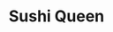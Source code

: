 ---
layout: place
title: "Sushi Queen"
permalink: /new-york/tonawanda/sushi-queen.html
stateAbbr: NY
stateName: New York
cityName: Tonawanda
seo:
  name: "Sushi Queen"
  type: Restaurant
  links: https://www.sushiqueenny.com/
description: "Sushi Queen serves delicious sushi in Tonawanda, New York. Try fresh Japanese dishes for a great dining experience. Available for takeout, delivery, lunch, and dinner."
place_id: ChIJMVOMdQpt04kRYAZPPigFjYU
photos:
  - name: >-
      places/ChIJMVOMdQpt04kRYAZPPigFjYU/photos/AeeoHcLgCZocoSfX1OtOydj6ebUuIlnzw4gw7_o0zHB_ERI-U3souQ9SBJbupIwCUclC5dpZ9cf7nwCGGgYfu09HcZJfS_4VidyyVMQ0WFJK0Zh7qHNdbC-SeoDlJMJTU1mgRsDYKZ70bGQOQDnsiXVzKvwj_tVSwRTxyWGOOunVpsQRjjAA718An1zUnVxMwlX1AMkYpvdVgLi4hDYrJP8yafHvrM5Zne979I2tqzwJPEAEKh-QrFP-4BNEMpkXjPARXqh1_Y2zqqKl5Jz2ToG1s1V3hL86LmcMBroV26dCEaq6cAO3WMftXF72c5O2V-SlNSVUzPGeCUdEDslHA2a30_v41CcWlo3lKHt9CcSEu9DZagjkJO1wW9OtEW3lfWnrVDDhLvu5Kar215Ov2S56Ao-0sKGUGfE2XmksB6v55uFu1cNr
    widthPx: 1706
    heightPx: 1280
    authorAttributions:
      - displayName: Ryan
        uri: https://maps.google.com/maps/contrib/112932017664318706106
        photoUri: >-
          https://lh3.googleusercontent.com/a/ACg8ocJda1v7ldc4IW7G2hjczLXw9nAqy-EgCT3gaJb65bhIzIoL0w=s100-p-k-no-mo
    flagContentUri: >-
      https://www.google.com/local/imagery/report/?cb_client=maps_api_places.places_api&image_key=!1e10!2sCIHM0ogKEICAgICe4ca2sQE&hl=en-US
    googleMapsUri: >-
      https://www.google.com/maps/place//data=!3m4!1e2!3m2!1sCIHM0ogKEICAgICe4ca2sQE!2e10!4m2!3m1!1s0x89d36d0a758c5331:0x858d05283e4f0660
  - name: >-
      places/ChIJMVOMdQpt04kRYAZPPigFjYU/photos/AeeoHcKG1FCwKhFE9-FuGcYKRPFfIZ3iikqddLz4-z-M_PwmidYkbu2J_pJsIcsiHtA8197YJUDU_vreJkxSPZjIRGYgVIXw06LCkcH6jvn2aSCbYbYm1WwUwUFL_QTzqED0VBxlkZg5fohXLGhIZ5kVZ8Cqtc4ZzvlXezU8cfTmG-K5GKqIICkDzFuuBgyfOy1dn_zC4q_b2IOME9qPoI5B1ihNR__iVz9Zk5An3uzcZI0SHvqi4dwsj0HFCZkmbLDt5yHki80KPvCa7CFRViHFX8nW3DZFqBPy7Y6kt_bp8SEdMA
    widthPx: 2676
    heightPx: 3594
    authorAttributions:
      - displayName: Sushi Queen
        uri: https://maps.google.com/maps/contrib/103148454954791852570
        photoUri: >-
          https://lh3.googleusercontent.com/a/ACg8ocI-4CBW3Qy1xyMOEPeL93QwG4M-lnvH2DJTuu8uawcKwsaP2Q=s100-p-k-no-mo
    flagContentUri: >-
      https://www.google.com/local/imagery/report/?cb_client=maps_api_places.places_api&image_key=!1e10!2sAF1QipMEMAqcr4FFVXV6K1xSANLyxJ7rHwZNkggXxrAy&hl=en-US
    googleMapsUri: >-
      https://www.google.com/maps/place//data=!3m4!1e2!3m2!1sAF1QipMEMAqcr4FFVXV6K1xSANLyxJ7rHwZNkggXxrAy!2e10!4m2!3m1!1s0x89d36d0a758c5331:0x858d05283e4f0660
  - name: >-
      places/ChIJMVOMdQpt04kRYAZPPigFjYU/photos/AeeoHcJ6GQ4goMd-EfrrVYQ5iIOcNRJQQ7YYFs7XIDEFR5wW8yzEJV_4qKIHsL2e0JrTMK4mIuC_HFN8X1m692eilsiCk8gk-lH1wIp-xA8I2jYlmuZcXmiwJSXeCLE2Pp-N0P2C-tCensiA7CdOD7cONybkLKTFmR9W5-NekhFMvREzJzU8mR6N18nntKR4YW7Ebr09loOip3pnivXCY63acAf0qLPsPNsSNqMFmhZTLl0HvrApSSJTFxhjFnQiSSjb3_dTGIkGQ4dHbq0mpS_L-MjzIpedZLb96kirYADkzf3rk3Fj_tRQlZzLaSxJQ_LlCBgp6I91viy217yPHPbbCF9XILIzDfJh335hyK-ze_9zi9DRRxtmE2wVPvaiwakz2M0LOLsxFwMV9FWE7pWU7jhS1T14sdLvtg8hPzc-IfSolWfz
    widthPx: 4624
    heightPx: 3472
    authorAttributions:
      - displayName: Sarah Malczewski
        uri: https://maps.google.com/maps/contrib/113434452585241744616
        photoUri: >-
          https://lh3.googleusercontent.com/a/ACg8ocL1Aqb7FnJABfLcxJV0GBtGUlxwq3vSXYS6lqIgRvB_9iCNvQ=s100-p-k-no-mo
    flagContentUri: >-
      https://www.google.com/local/imagery/report/?cb_client=maps_api_places.places_api&image_key=!1e10!2sCIHM0ogKEICAgICvjJvK_wE&hl=en-US
    googleMapsUri: >-
      https://www.google.com/maps/place//data=!3m4!1e2!3m2!1sCIHM0ogKEICAgICvjJvK_wE!2e10!4m2!3m1!1s0x89d36d0a758c5331:0x858d05283e4f0660
  - name: >-
      places/ChIJMVOMdQpt04kRYAZPPigFjYU/photos/AeeoHcL6obWPgIyCxQIvawvlGtp1ohAdLXJbto9tJP2IrBbxFMkdxHZQaBJ1WxtF-sRSPmzv5DCbA9F0croZpdabNAz8m6k_V_AyordEEJ54B7zt4ciRbWKmcFkFqBCjx8165_4qbTewBy6GeO2VcUaPohnfW5ZWifzTOIoKOUFc8quxairxUInj-AHeweT97QB4UX9TrzviVODDxPLTuuMT2b7DHizdMqBACWgylmb6x4i8A5TyZThdGWctxluhoAoKJnj4D8raCYjZst1vCKOcujjNpy53aXPal6LuXy4O98hq7c4i0A6AC9LUNHX0jcRdSk_KvpCb-NqESr7H-CbysVlyVUKQOjtXdMkhrV_2tIJJp8HGN2-e-6JpMm3ZeJK4RpJfYqaSNsUw91cT_6DpVwXjWQd3YwIL6bRwDGJtzX9KgbUp
    widthPx: 3000
    heightPx: 4000
    authorAttributions:
      - displayName: Hex Kleinmartin
        uri: https://maps.google.com/maps/contrib/105729683495611208850
        photoUri: >-
          https://lh3.googleusercontent.com/a-/ALV-UjUtiTKJYOLxC6seSUZhtDpoQ4Pn34sp6r1uqhVxmekiawbecrtd=s100-p-k-no-mo
    flagContentUri: >-
      https://www.google.com/local/imagery/report/?cb_client=maps_api_places.places_api&image_key=!1e10!2sCIHM0ogKEICAgICr6MC74gE&hl=en-US
    googleMapsUri: >-
      https://www.google.com/maps/place//data=!3m4!1e2!3m2!1sCIHM0ogKEICAgICr6MC74gE!2e10!4m2!3m1!1s0x89d36d0a758c5331:0x858d05283e4f0660
  - name: >-
      places/ChIJMVOMdQpt04kRYAZPPigFjYU/photos/AeeoHcImXGdeUvN47f67gT5JNZf3tgkdH4c1Vpma7WeKl3kW2NxUq6zQuW53GCpDe0yo_pdN6-MW-6mFKG7CL5CqKyP738WTdrqh8JT5rejQLI6TcKHjIDWIJy9VQHcgXHadfUYjC-ItYeB90t-gLh_NXZVkNs9IA8IZWxs1QFR6XPB8EzgV9kUf5MCGSA5RY42UoLqJDklNXCV1x75Ck0PHM1NKbtmY04dKAFn9QogX9vUe1Gg-feRD7UeSyRMssfnC_OHwDjF8YT1ov-H7cbMpGvgNwG6J3T6A2Mg3WQWuMPKVGidSpEbSS_RWTW6WyYmcu9CZ5TDRMLfzXkhsEHlVDxbZInrHZPLlQecpDqi1CQSVV_pZQipYgiWyPURkaY6eMjrFKV_7PoEYJnh-iWdKhJbjF1tdIv0V8W7nFxtQiLgPZg
    widthPx: 4000
    heightPx: 3000
    authorAttributions:
      - displayName: Serge A
        uri: https://maps.google.com/maps/contrib/110566888008011388122
        photoUri: >-
          https://lh3.googleusercontent.com/a-/ALV-UjVpVrYwI2OQebU-csG_62WIPllTlRsx6TUXvdY1h2M3QElPTRring=s100-p-k-no-mo
    flagContentUri: >-
      https://www.google.com/local/imagery/report/?cb_client=maps_api_places.places_api&image_key=!1e10!2sCIHM0ogKEICAgIDz37y3Gw&hl=en-US
    googleMapsUri: >-
      https://www.google.com/maps/place//data=!3m4!1e2!3m2!1sCIHM0ogKEICAgIDz37y3Gw!2e10!4m2!3m1!1s0x89d36d0a758c5331:0x858d05283e4f0660
  - name: >-
      places/ChIJMVOMdQpt04kRYAZPPigFjYU/photos/AeeoHcK3XCWbWIldgrzuqmmccP74XMbG7HS2JYsrBG6EHA7UL_NhgZeAE-Ca-Sr0QoAk-rCBvpzqYncp-m67tQZp_Tnk_EKaym43hyjp2JQx5PYcjsoJubByenEvR1epprZLdXYXN7_bXydG9xBXSaqnjfLccCotvyOfuWbmjxof0KDbRAwpki04a6lIRcoLmTx326_gWsZCDSg7ALOSoNyNaiESZvJ63idk4o9HVjaKpOy9BMVEjtoKtDTOJXUk0mHlx7YcVkBWvjBkP3YDggkOvcOXtgfRS60a1O_K8O2cIjIcE73ZfcPVwJbxRgyTX-3j_olAbbs9MMwDqW0Cdolm7-_roKTFPawZJG7Bjf8reraDeZBuG8us3pQvU2mZGX9AlAL4Mg59Zi0ZNEsTblmvFrXeFR6iPv-dRROHxN2ZzM3iitA
    widthPx: 3472
    heightPx: 4624
    authorAttributions:
      - displayName: Sarah Malczewski
        uri: https://maps.google.com/maps/contrib/113434452585241744616
        photoUri: >-
          https://lh3.googleusercontent.com/a/ACg8ocL1Aqb7FnJABfLcxJV0GBtGUlxwq3vSXYS6lqIgRvB_9iCNvQ=s100-p-k-no-mo
    flagContentUri: >-
      https://www.google.com/local/imagery/report/?cb_client=maps_api_places.places_api&image_key=!1e10!2sCIHM0ogKEICAgICvjJuqgAE&hl=en-US
    googleMapsUri: >-
      https://www.google.com/maps/place//data=!3m4!1e2!3m2!1sCIHM0ogKEICAgICvjJuqgAE!2e10!4m2!3m1!1s0x89d36d0a758c5331:0x858d05283e4f0660
  - name: >-
      places/ChIJMVOMdQpt04kRYAZPPigFjYU/photos/AeeoHcIcqv7SOB84_kVYMykXtfMSOdAtbNNaQ1ZvWiFh9qAXRp_Vk_zowObtRHyUaCANJfyLuHLNNWf56cRJo2ZgB6UqM93qXNoXbE-9lspG_mnRpP9Hi8KlZ_cBiIceuyhaZn5aaiPZtasTw1Z5SryAskJBmrGmNApLhdUZwqulBkXuhkynaOXfFKPtD0n4UW1Ho-UkV-lcBDrLWQaCXu2htsx6Dq76_QlwMI3nCxWpsNCWs0z50_G0aOWAFGtg_obLz3GqBNdnTAgUrWkK18k69Q4fhpAvGWwhp56odAA0xksRLSX3OxJLKMQGp07d8Qpd740fJJmE6ohpPCP5oC5ER1Gl7KUE1OjJfrKANtQWRBplTxSU_el0B-BmkYi0qW2mU0da55i6iSrNWCqwh7dPW-fUo3PMEABTqBZz8Pvl3uS-CHgURq1k-1YVs4hgVw
    widthPx: 4032
    heightPx: 2268
    authorAttributions:
      - displayName: Connor St. Peter
        uri: https://maps.google.com/maps/contrib/113020740393065222364
        photoUri: >-
          https://lh3.googleusercontent.com/a-/ALV-UjVWN1U-Ds8PqTkqtg7r4MKb6fDd28Pps0XX5GmatI5AybjfUCngxg=s100-p-k-no-mo
    flagContentUri: >-
      https://www.google.com/local/imagery/report/?cb_client=maps_api_places.places_api&image_key=!1e10!2sCIABIhADydER5C1nfmfwJ4wABV_k&hl=en-US
    googleMapsUri: >-
      https://www.google.com/maps/place//data=!3m4!1e2!3m2!1sCIABIhADydER5C1nfmfwJ4wABV_k!2e10!4m2!3m1!1s0x89d36d0a758c5331:0x858d05283e4f0660
  - name: >-
      places/ChIJMVOMdQpt04kRYAZPPigFjYU/photos/AeeoHcK9QYbZRYp-KJrp-lygQyBKBC8RQDS8F-QvKuHA-19fWmznyuIBVtxZc86YBpUdzGoerpCZ1MKDNGIGrMU3F0fJTaBxOrti33K8cJFwd2kBLpvy9Hea_ap-uumu_n_StxiF7T_betaqUTvjSAnqFLfBTOYLR0fhVYwBjFfVyXF6AxX3lV3f5pgLpLmdFmlVVepzmElRIwD1TV6XnwCFoynAh9iWNG1y37lK_4Gbhg5YNLRkdY_uBRElaC2ga25cS35EOIgkM_VeySX6lgNV1IRs_NeEEwx6rAbVeMhTTBcrH5S9IM9nbI_9FOXxG8rVN6s6VCi4cNVolrteiiG_7G-ZeHbowVleokdIBocRlFGBAHPMS419qdA5tvDER2An2rZgTneSXfTkLJuEnX19nlAR0kgJeM0W0ei7LyrfDlk
    widthPx: 3472
    heightPx: 4624
    authorAttributions:
      - displayName: Sarah Malczewski
        uri: https://maps.google.com/maps/contrib/113434452585241744616
        photoUri: >-
          https://lh3.googleusercontent.com/a/ACg8ocL1Aqb7FnJABfLcxJV0GBtGUlxwq3vSXYS6lqIgRvB_9iCNvQ=s100-p-k-no-mo
    flagContentUri: >-
      https://www.google.com/local/imagery/report/?cb_client=maps_api_places.places_api&image_key=!1e10!2sCIHM0ogKEICAgICvjJvKfw&hl=en-US
    googleMapsUri: >-
      https://www.google.com/maps/place//data=!3m4!1e2!3m2!1sCIHM0ogKEICAgICvjJvKfw!2e10!4m2!3m1!1s0x89d36d0a758c5331:0x858d05283e4f0660
  - name: >-
      places/ChIJMVOMdQpt04kRYAZPPigFjYU/photos/AeeoHcLJdWtW1jb5x-4tYg6lu-oDRmMPCk9B3ceNJxOeLsJ2mtwTyeJMKJQdKm-I4AME9nby7O9sVapJsdLTyi61Xj1JUJrWmOLHYe-zLuGOedGWAk0I4QTr6OQi_pJm0SBwcbaIx6_6zPYKlciED-W9WJXtahhlTw4_jlmzDX7GeisbNBEUB3lzLgy7-jZejlMozfzoTMkDp2AWinxyb0iEoXSG78zZjNlRMYLgaUcRt2mLngd-_tNiasz7EsNpPDizIz9LVrwzdQBk_w1yk0wHiNQe8twQwLV--zx-QMcF4vQ1ksdFPfnknLspA89Zu1s6ykQowFij67YDKD70zcU9Bqi6Z0XsQ7O-poLLb9p7CyRRzLelpkw5jzbIVlkisyO04I9fnQg634S4DTvgGF_2DR44OHWS2tDxofz61BfBqGbbhRaq
    widthPx: 3000
    heightPx: 4000
    authorAttributions:
      - displayName: Brian Marciniak
        uri: https://maps.google.com/maps/contrib/109815688215560129778
        photoUri: >-
          https://lh3.googleusercontent.com/a-/ALV-UjVdbdcAfXp6qbiZKff_Ktffp6DeGgZIp1yQGRP2GX0adxf4pPpMPQ=s100-p-k-no-mo
    flagContentUri: >-
      https://www.google.com/local/imagery/report/?cb_client=maps_api_places.places_api&image_key=!1e10!2sCIHM0ogKEICAgICH3fqK1wE&hl=en-US
    googleMapsUri: >-
      https://www.google.com/maps/place//data=!3m4!1e2!3m2!1sCIHM0ogKEICAgICH3fqK1wE!2e10!4m2!3m1!1s0x89d36d0a758c5331:0x858d05283e4f0660
  - name: >-
      places/ChIJMVOMdQpt04kRYAZPPigFjYU/photos/AeeoHcLVpU_bZeN_1FIhgE3sI3Nw9UzyhMNuzMnAFUZuPYFlFxJJy9_x3N751S18FF6p91Tx_AuXxF61vASZqbfh63qUoRqUbhyY24FDM1APiW3_Yq9xp_ZwJw8sXqksaMbyTssSICCo5VwPOiXM24o9peDZC3rpDVWzXWzI3BwBTFNybWxlTkJj-U_vZenIsIYOsr5VK-ei9tq3R3QaL_UbKFbu2r6Tjk1yJ6VepFMPHsFyMmftS1PT4EVfyoZ9fj0wC8tGBaw24cenNtoikv4qLf4lWbIDTZyhoAi-lKKyMFpzkvYEHfKuTLnwjJ_Mea8R0GkiU1o-D2PFGqlbjaM-ry5gj_5qOTEhup38nB9w9nH3_ZgOh752gbooJRJ6q7m2e2MfsbDGQ2imsldl7OOwO7ySMiWRtfg9oim02-SHvANthw
    widthPx: 3600
    heightPx: 4800
    authorAttributions:
      - displayName: Darnell Huff
        uri: https://maps.google.com/maps/contrib/116441903000748311456
        photoUri: >-
          https://lh3.googleusercontent.com/a/ACg8ocIFzZCVUYFiL8zLaVH5JIbAhEDF4o7KCnqSB0pTWrm_iHitvw=s100-p-k-no-mo
    flagContentUri: >-
      https://www.google.com/local/imagery/report/?cb_client=maps_api_places.places_api&image_key=!1e10!2sCIHM0ogKEICAgICn_7vQJw&hl=en-US
    googleMapsUri: >-
      https://www.google.com/maps/place//data=!3m4!1e2!3m2!1sCIHM0ogKEICAgICn_7vQJw!2e10!4m2!3m1!1s0x89d36d0a758c5331:0x858d05283e4f0660
address: 4248 Delaware Ave, Tonawanda, NY 14150, USA
street: 4248 Delaware Ave
city: Tonawanda
state: NY
zip: '14150'
country: USA
neighborhood: Cardinal O'Hara
latitude: '43.000009'
longitude: '-78.875639'
accessibility_options:
  wheelchairAccessibleParking: true
  wheelchairAccessibleEntrance: true
  wheelchairAccessibleRestroom: true
  wheelchairAccessibleSeating: true
business_status: OPERATIONAL
name: Sushi Queen
google_maps_links:
  directionsUri: >-
    https://www.google.com/maps/dir//''/data=!4m7!4m6!1m1!4e2!1m2!1m1!1s0x89d36d0a758c5331:0x858d05283e4f0660!3e0
  placeUri: https://maps.google.com/?cid=9623353649162815072
  writeAReviewUri: >-
    https://www.google.com/maps/place//data=!4m3!3m2!1s0x89d36d0a758c5331:0x858d05283e4f0660!12e1
  reviewsUri: >-
    https://www.google.com/maps/place//data=!4m4!3m3!1s0x89d36d0a758c5331:0x858d05283e4f0660!9m1!1b1
  photosUri: >-
    https://www.google.com/maps/place//data=!4m3!3m2!1s0x89d36d0a758c5331:0x858d05283e4f0660!10e5
primary_type: Japanese Restaurant
opening_hours:
  regular: null
  current: null
secondary_opening_hours:
  regular:
    weekdayDescriptions: null
    type: null
  current:
    weekdayDescriptions: null
    type: null
phone: (716) 495-8391
price_level: PRICE_LEVEL_MODERATE
price_range: $20 &ndash; $30
rating: '4.6'
rating_count: 528
website: https://www.sushiqueenny.com/
reviews:
  - name: >-
      places/ChIJMVOMdQpt04kRYAZPPigFjYU/reviews/ChdDSUhNMG9nS0VJQ0FnTUNJelpiLTd3RRAB
    relativePublishTimeDescription: a week ago
    rating: 4
    text:
      text: >-
        Did the all you can eat menu and was very satisfied. The eel and the
        black pepper seared tuna were the stars. The rice was good, properly
        cooked and clean. Although the pieces and rolls had smaller portions and
        sizes, I thought that was fine as it was easier to eat and allows one to
        try many different things as opposed to ala carte items. I wish they had
        some Katsu style items but all in all pretty impressed. Service was
        patient and you never got the feeling they were rushing you out.
      languageCode: en
    originalText:
      text: >-
        Did the all you can eat menu and was very satisfied. The eel and the
        black pepper seared tuna were the stars. The rice was good, properly
        cooked and clean. Although the pieces and rolls had smaller portions and
        sizes, I thought that was fine as it was easier to eat and allows one to
        try many different things as opposed to ala carte items. I wish they had
        some Katsu style items but all in all pretty impressed. Service was
        patient and you never got the feeling they were rushing you out.
      languageCode: en
    authorAttribution:
      displayName: Robert Maloney
      uri: https://www.google.com/maps/contrib/105251680157908071436/reviews
      photoUri: >-
        https://lh3.googleusercontent.com/a-/ALV-UjWjgNUck5FTdOjk98HR3y7rdYHdg11Q8h-TP3jDvFdrp0kNhsI=s128-c0x00000000-cc-rp-mo-ba4
    publishTime: '2025-04-03T22:23:31.902077Z'
    flagContentUri: >-
      https://www.google.com/local/review/rap/report?postId=ChdDSUhNMG9nS0VJQ0FnTUNJelpiLTd3RRAB&d=17924085&t=1
    googleMapsUri: >-
      https://www.google.com/maps/reviews/data=!4m6!14m5!1m4!2m3!1sChdDSUhNMG9nS0VJQ0FnTUNJelpiLTd3RRAB!2m1!1s0x89d36d0a758c5331:0x858d05283e4f0660
  - name: >-
      places/ChIJMVOMdQpt04kRYAZPPigFjYU/reviews/ChZDSUhNMG9nS0VJQ0FnSUN2akp2S1h3EAE
    relativePublishTimeDescription: 4 months ago
    rating: 5
    text:
      text: >-
        My husband and I have been here three times in the past two months for
        the all you can eat sushi dinner. There are a wide variety of options to
        choose from on the menu, including appetizers, hibachi items, and sushi.
        Everything is prepared fresh and you can watch the chefs make your
        sushi. We've probably tried almost every sushi item on the menu at this
        point and have loved everything. My favorite is the Rainbow Roll and the
        Crazy Monkey. Sushi Queen has really expanded my sushi palette with
        their traditional and unique choices. I included several pictures of
        some of the plates we ordered. The food is fresh and delicious! The
        service is amazing - efficient and everyone is very kind. This is
        definitely our go to sushi restaurant going forward and I've already
        been telling my friends how amazing it is here! The prices are extremely
        reasonable for the quality of food too!
      languageCode: en
    originalText:
      text: >-
        My husband and I have been here three times in the past two months for
        the all you can eat sushi dinner. There are a wide variety of options to
        choose from on the menu, including appetizers, hibachi items, and sushi.
        Everything is prepared fresh and you can watch the chefs make your
        sushi. We've probably tried almost every sushi item on the menu at this
        point and have loved everything. My favorite is the Rainbow Roll and the
        Crazy Monkey. Sushi Queen has really expanded my sushi palette with
        their traditional and unique choices. I included several pictures of
        some of the plates we ordered. The food is fresh and delicious! The
        service is amazing - efficient and everyone is very kind. This is
        definitely our go to sushi restaurant going forward and I've already
        been telling my friends how amazing it is here! The prices are extremely
        reasonable for the quality of food too!
      languageCode: en
    authorAttribution:
      displayName: Sarah Malczewski
      uri: https://www.google.com/maps/contrib/113434452585241744616/reviews
      photoUri: >-
        https://lh3.googleusercontent.com/a/ACg8ocL1Aqb7FnJABfLcxJV0GBtGUlxwq3vSXYS6lqIgRvB_9iCNvQ=s128-c0x00000000-cc-rp-mo-ba4
    publishTime: '2024-12-08T15:11:47.370182Z'
    flagContentUri: >-
      https://www.google.com/local/review/rap/report?postId=ChZDSUhNMG9nS0VJQ0FnSUN2akp2S1h3EAE&d=17924085&t=1
    googleMapsUri: >-
      https://www.google.com/maps/reviews/data=!4m6!14m5!1m4!2m3!1sChZDSUhNMG9nS0VJQ0FnSUN2akp2S1h3EAE!2m1!1s0x89d36d0a758c5331:0x858d05283e4f0660
  - name: >-
      places/ChIJMVOMdQpt04kRYAZPPigFjYU/reviews/ChdDSUhNMG9nS0VJQ0FnSURfalpleTJ3RRAB
    relativePublishTimeDescription: 2 months ago
    rating: 5
    text:
      text: >-
        Sushi Queen is one of my favorite restaurants! The all-you-can-eat
        option for just $25 per adult is a fantastic deal. The menu is packed
        with so many delicious options—it’s hard to choose! If you can, I highly
        recommend trying everything at least once.


        The crab rangoon is hands-down my favorite—you can never go wrong with
        it. Whether you're craving sushi, appetizers, or classic Japanese
        dishes, Sushi Queen has something for everyone. Definitely a must-visit
        spot for anyone who loves Japanese food!
      languageCode: en
    originalText:
      text: >-
        Sushi Queen is one of my favorite restaurants! The all-you-can-eat
        option for just $25 per adult is a fantastic deal. The menu is packed
        with so many delicious options—it’s hard to choose! If you can, I highly
        recommend trying everything at least once.


        The crab rangoon is hands-down my favorite—you can never go wrong with
        it. Whether you're craving sushi, appetizers, or classic Japanese
        dishes, Sushi Queen has something for everyone. Definitely a must-visit
        spot for anyone who loves Japanese food!
      languageCode: en
    authorAttribution:
      displayName: Bobbie Lynn Binner
      uri: https://www.google.com/maps/contrib/107743532300784890955/reviews
      photoUri: >-
        https://lh3.googleusercontent.com/a/ACg8ocK3M8vzuaTnW-QKtVrDuFZnI50fRWcb6W1kvkXzs35I7EYHNA=s128-c0x00000000-cc-rp-mo-ba3
    publishTime: '2025-01-26T04:06:45.598664Z'
    flagContentUri: >-
      https://www.google.com/local/review/rap/report?postId=ChdDSUhNMG9nS0VJQ0FnSURfalpleTJ3RRAB&d=17924085&t=1
    googleMapsUri: >-
      https://www.google.com/maps/reviews/data=!4m6!14m5!1m4!2m3!1sChdDSUhNMG9nS0VJQ0FnSURfalpleTJ3RRAB!2m1!1s0x89d36d0a758c5331:0x858d05283e4f0660
  - name: >-
      places/ChIJMVOMdQpt04kRYAZPPigFjYU/reviews/ChdDSUhNMG9nS0VJQ0FnTURJaXYzQmxRRRAB
    relativePublishTimeDescription: in the last week
    rating: 4
    text:
      text: >-
        Great place for sushi and veg sushi. We normally do pick up, but I
        learned about their all you can eat Monday lunch. It's nice to go with
        the wife for lunch when we have off. All the food was pretty good and I
        can't say I had anything bad. Staff are all very nice people and we will
        definitely go bad for the Monday lunches
      languageCode: en
    originalText:
      text: >-
        Great place for sushi and veg sushi. We normally do pick up, but I
        learned about their all you can eat Monday lunch. It's nice to go with
        the wife for lunch when we have off. All the food was pretty good and I
        can't say I had anything bad. Staff are all very nice people and we will
        definitely go bad for the Monday lunches
      languageCode: en
    authorAttribution:
      displayName: Nicola
      uri: https://www.google.com/maps/contrib/117504534308499491472/reviews
      photoUri: >-
        https://lh3.googleusercontent.com/a-/ALV-UjUZWvfJrTQkcPnwQLG1QemfXnQ2GmoJ28ZhvhTJh8ctvops7nRfsw=s128-c0x00000000-cc-rp-mo-ba4
    publishTime: '2025-04-08T18:49:46.434282Z'
    flagContentUri: >-
      https://www.google.com/local/review/rap/report?postId=ChdDSUhNMG9nS0VJQ0FnTURJaXYzQmxRRRAB&d=17924085&t=1
    googleMapsUri: >-
      https://www.google.com/maps/reviews/data=!4m6!14m5!1m4!2m3!1sChdDSUhNMG9nS0VJQ0FnTURJaXYzQmxRRRAB!2m1!1s0x89d36d0a758c5331:0x858d05283e4f0660
  - name: >-
      places/ChIJMVOMdQpt04kRYAZPPigFjYU/reviews/ChZDSUhNMG9nS0VJQ0FnSUNuXzd2UWV3EAE
    relativePublishTimeDescription: 6 months ago
    rating: 5
    text:
      text: >-
        I came here for lunch break not knowing what to expect, but I must say
        that I was shocked by how much I enjoyed the meal. Everything tasted
        great and it was all very fresh; you cannot beat the all you can eat
        lunch for only $16.99. I will definitely be back.
      languageCode: en
    originalText:
      text: >-
        I came here for lunch break not knowing what to expect, but I must say
        that I was shocked by how much I enjoyed the meal. Everything tasted
        great and it was all very fresh; you cannot beat the all you can eat
        lunch for only $16.99. I will definitely be back.
      languageCode: en
    authorAttribution:
      displayName: Darnell Huff
      uri: https://www.google.com/maps/contrib/116441903000748311456/reviews
      photoUri: >-
        https://lh3.googleusercontent.com/a/ACg8ocIFzZCVUYFiL8zLaVH5JIbAhEDF4o7KCnqSB0pTWrm_iHitvw=s128-c0x00000000-cc-rp-mo
    publishTime: '2024-10-01T20:16:02.726123Z'
    flagContentUri: >-
      https://www.google.com/local/review/rap/report?postId=ChZDSUhNMG9nS0VJQ0FnSUNuXzd2UWV3EAE&d=17924085&t=1
    googleMapsUri: >-
      https://www.google.com/maps/reviews/data=!4m6!14m5!1m4!2m3!1sChZDSUhNMG9nS0VJQ0FnSUNuXzd2UWV3EAE!2m1!1s0x89d36d0a758c5331:0x858d05283e4f0660
parking_options:
  freeParkingLot: true
  freeStreetParking: true
  valetParking: false
payment_options:
  acceptsCreditCards: true
  acceptsDebitCards: true
  acceptsCashOnly: false
  acceptsNfc: true
allow_dogs: null
curbside_pickup: null
delivery: true
dine_in: true
good_for_children: true
good_for_groups: true
good_for_sports: false
live_music: false
menu_for_children: true
outdoor_seating: false
reservable: true
restroom: true
serves_beer: true
serves_breakfast: false
serves_brunch: false
serves_cocktails: true
serves_coffee: null
serves_dinner: true
serves_dessert: true
serves_lunch: true
serves_vegetarian_food: true
serves_wine: true
takeout: true
summary: null

---